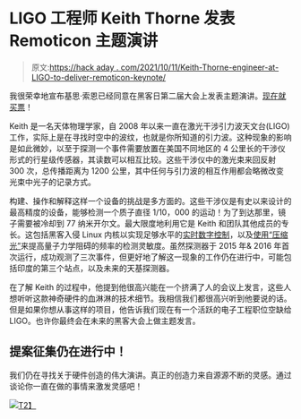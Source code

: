 # LIGO 工程师 Keith Thorne 发表 Remoticon 主题演讲

> 原文:[https://hack aday . com/2021/10/11/Keith-Thorne-engineer-at-LIGO-to-deliver-remoticon-keynote/](https://hackaday.com/2021/10/11/keith-thorne-engineer-at-ligo-to-deliver-remoticon-keynote/)

我很荣幸地宣布基思·索恩已经同意在黑客日第二届大会上发表主题演讲。[现在就买票](https://www.eventbrite.com/e/hackaday-remoticon-2021-tickets-172183193567?aff=thorneKeynote)！

Keith 是一名天体物理学家，自 2008 年以来一直在激光干涉引力波天文台(LIGO)工作，实际上是在寻找时空中的波纹，也就是你所知道的引力波。这种现象的影响是如此微妙，以至于探测一个事件需要放置在美国不同地区的 4 公里长的干涉仪形式的行星级传感器，其读数可以相互比较。这些干涉仪中的激光束来回反射 300 次，总传播距离为 1200 公里，其中任何与引力波的相互作用都会略微改变光束中光子的记录方式。

构建、操作和解释这样一个设备的挑战是多方面的。这些干涉仪是有史以来设计的最高精度的设备，能够检测一个质子直径 1/10，000 的运动！为了到达那里，镜子需要被冷却到 77 纳米开尔文。最大限度地利用它是 Keith 和团队其他成员的专长。这包括黑客入侵 Linux 内核以实现足够水平的[实时数字控制](https://www.sciencedirect.com/science/article/pii/S2352711020303320)，以及[使用“压缩光”](https://www.osapublishing.org/oe/fulltext.cfm?uri=oe-22-17-21106&id=299711)来提高量子力学阻碍的频率的检测灵敏度。虽然探测器于 2015 年& 2016 年首次运行，成功观测了三次事件，但更好地了解这一现象的工作仍在进行中，可能包括印度的第三个站点，以及未来的天基探测器。

在了解 Keith 的过程中，他提到他很高兴能在一个挤满了人的会议上发言，这些人想听听这款神奇硬件的血淋淋的技术细节。我相信我们都很高兴听到他要说的话。但是如果你想从事这样的项目，他告诉我们现在有一个活跃的电子工程职位空缺给 LIGO。也许你最终会在未来的黑客大会上做主题发言。

## 提案征集仍在进行中！

我们仍在寻找关于硬件创造的伟大演讲。真正的创造力来自源源不断的灵感。通过谈论你一直在做的事情来激发灵感吧！

[![](../Images/caacac68e7278819cd4e37c809e9836f.png)T2】](https://hackaday.com/wp-content/uploads/2021/10/RemoticonEventbrite.png)